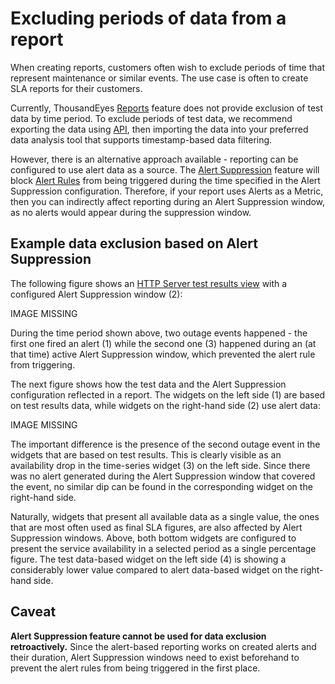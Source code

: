 # Excluding periods of data from a report

When creating reports, customers often wish to exclude periods of time that represent maintenance or similar events. The use case is often to create SLA reports for their customers.

Currently, ThousandEyes [Reports](https://success.thousandeyes.com/PublicArticlePage?articleIdParam=kA0E0000000CmnTKAS_Working-with-Reports) feature does not provide exclusion of test data by time period. To exclude periods of test data, we recommend exporting the data using [API](https://developer.thousandeyes.com/), then importing the data into your preferred data analysis tool that supports timestamp-based data filtering.

However, there is an alternative approach available - reporting can be configured to use alert data as a source. The [Alert Suppression](https://success.thousandeyes.com/PublicArticlePage?articleIdParam=kA0E0000000CmmYKAS_Alert-Suppression-Windows) feature will block [Alert Rules](https://success.thousandeyes.com/PublicArticlePage?articleIdParam=kA044000000CnBqCAK_How-Alerts-work) from being triggered during the time specified in the Alert Suppression configuration. Therefore, if your report uses Alerts as a Metric, then you can indirectly affect reporting during an Alert Suppression window, as no alerts would appear during the suppression window.

## Example data exclusion based on Alert Suppression

The following figure shows an [HTTP Server test results view](https://success.thousandeyes.com/PublicArticlePage?articleIdParam=kA0E0000000CmmvKAC_Using-the-HTTP-Server-view) with a configured Alert Suppression window \(2\):

IMAGE MISSING

 During the time period shown above, two outage events happened - the first one fired an alert \(1\) while the second one \(3\) happened during an \(at that time\) active Alert Suppression window, which prevented the alert rule from triggering.

The next figure shows how the test data and the Alert Suppression configuration reflected in a report. The widgets on the left side \(1\) are based on test results data, while widgets on the right-hand side \(2\) use alert data:

IMAGE MISSING

The important difference is the presence of the second outage event in the widgets that are based on test results. This is clearly visible as an availability drop in the time-series widget \(3\) on the left side. Since there was no alert generated during the Alert Suppression window that covered the event, no similar dip can be found in the corresponding widget on the right-hand side.

Naturally, widgets that present all available data as a single value, the ones that are most often used as final SLA figures, are also affected by Alert Suppression windows. Above, both bottom widgets are configured to present the service availability in a selected period as a single percentage figure. The test data-based widget on the left side \(4\) is showing a considerably lower value compared to alert data-based widget on the right-hand side.

## Caveat

**Alert Suppression feature cannot be used for data exclusion retroactively.** Since the alert-based reporting works on created alerts and their duration, Alert Suppression windows need to exist beforehand to prevent the alert rules from being triggered in the first place.

